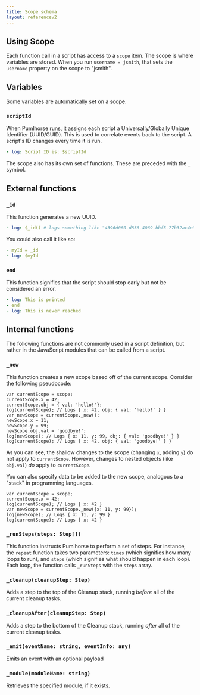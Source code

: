 ```yaml
---
title: Scope schema
layout: referencev2
---
```


## Using Scope

Each function call in a script has access to a `scope` item. The scope is where 
variables are stored. When you run `username = jsmith`, that sets the `username` property
on the scope to "jsmith".

## Variables

Some variables are automatically set on a scope.

### `scriptId`

When Pumlhorse runs, it assigns each script a Universally/Globally Unique Identifier (UUID/GUID). This is used to correlate events back
to the script. A script's ID changes every time it is run.

```yaml
- log: Script ID is: $scriptId
```

The scope also has its own set of functions. These are preceded with the `_` symbol.

## External functions

### `_id`

This function generates a new UUID.

```yaml
- log: $_id() # logs something like "4396d060-d836-4069-bbf5-77b32ac4e35f"
```

You could also call it like so:

```yaml
- myId = _id
- log: $myId
```

### `end`

This function signifies that the script should stop early but not be considered an error.

```yaml
- log: This is printed
- end
- log: This is never reached
```

## Internal functions

The following functions are not commonly used in a script definition, but rather in the JavaScript modules
that can be called from a script.

### `_new`

This function creates a new scope based off of the current scope. Consider the following pseudocode:

```
var currentScope = scope;
currentScope.x = 42;
currentScope.obj = { val: 'hello!'};
log(currentScope); // Logs { x: 42, obj: { val: 'hello!' } }
var newScope = currentScope._new();
newScope.x = 11;
newScope.y = 99;
newScope.obj.val = 'goodbye!';
log(newScope); // Logs { x: 11, y: 99, obj: { val: 'goodbye!' } }
log(currentScope); // Logs { x: 42, obj: { val: 'goodbye!' } }
```

As you can see, the shallow changes to the scope (changing `x`, adding `y`) do not apply to `currentScope`.
However, changes to nested objects (like `obj.val`) _do_ apply to `currentScope`.

You can also specify data to be added to the new scope, analogous to a "stack" in programming languages.

```
var currentScope = scope;
currentScope.x = 42;
log(currentScope); // Logs { x: 42 }
var newScope = currentScope._new({x: 11, y: 99});
log(newScope); // Logs { x: 11, y: 99 }
log(currentScope); // Logs { x: 42 }
```

### `_runSteps(steps: Step[])`

This function instructs Pumlhorse to perform a set of steps. For instance, the `repeat` function takes two parameters:
`times` (which signifies how many loops to run), and `steps` (which signifies what should happen
in each loop). Each loop, the function calls `_runSteps` with the `steps` array.

### `_cleanup(cleanupStep: Step)`

Adds a step to the top of the Cleanup stack, running _before_ all of the current cleanup tasks.

### `_cleanupAfter(cleanupStep: Step)`

Adds a step to the bottom of the Cleanup stack, running _after_ all of the current cleanup tasks.

### `_emit(eventName: string, eventInfo: any)`

Emits an event with an optional payload

### `_module(moduleName: string)`

Retrieves the specified module, if it exists.